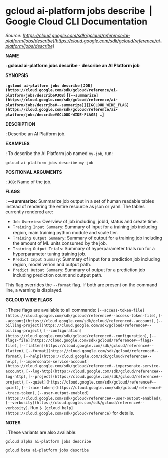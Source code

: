 # gcloud ai-platform jobs describe  |  Google Cloud CLI Documentation

*Source: [https://cloud.google.com/sdk/gcloud/reference/ai-platform/jobs/describe](https://cloud.google.com/sdk/gcloud/reference/ai-platform/jobs/describe)*

**NAME**

: **gcloud ai-platform jobs describe - describe an AI Platform job**

**SYNOPSIS**

: **`gcloud ai-platform jobs describe` `[JOB](https://cloud.google.com/sdk/gcloud/reference/ai-platform/jobs/describe#JOB)` [`[--summarize](https://cloud.google.com/sdk/gcloud/reference/ai-platform/jobs/describe#--summarize)`] [`[GCLOUD_WIDE_FLAG](https://cloud.google.com/sdk/gcloud/reference/ai-platform/jobs/describe#GCLOUD-WIDE-FLAGS) …`]**

**DESCRIPTION**

: Describe an AI Platform job.

**EXAMPLES**

: To describe the AI Platform job named
``my-job``, run:

```
gcloud ai-platform jobs describe my-job
```

**POSITIONAL ARGUMENTS**

: **`JOB`**:
Name of the job.

**FLAGS**

: **--summarize**:
Summarize job output in a set of human readable tables instead of rendering the
entire resource as json or yaml. The tables currently rendered are:

- `Job Overview`: Overview of job including, jobId, status and create
time.
- `Training Input Summary`: Summary of input for a training job
including region, main training python module and scale tier.
- `Training Output Summary`: Summary of output for a training job
including the amount of ML units consumed by the job.
- `Training Output Trials`: Summary of hyperparameter trials run for a
hyperparameter tuning training job.
- `Predict Input Summary`: Summary of input for a prediction job
including region, model verion and output path.
- `Predict Output Summary`: Summary of output for a prediction job
including prediction count and output path.

This flag overrides the `--format` flag. If both are present on the
command line, a warning is displayed.

**GCLOUD WIDE FLAGS**

: These flags are available to all commands: `[--access-token-file](https://cloud.google.com/sdk/gcloud/reference#--access-token-file)`,
`[--account](https://cloud.google.com/sdk/gcloud/reference#--account)`, `[--billing-project](https://cloud.google.com/sdk/gcloud/reference#--billing-project)`,
`[--configuration](https://cloud.google.com/sdk/gcloud/reference#--configuration)`,
`[--flags-file](https://cloud.google.com/sdk/gcloud/reference#--flags-file)`,
`[--flatten](https://cloud.google.com/sdk/gcloud/reference#--flatten)`, `[--format](https://cloud.google.com/sdk/gcloud/reference#--format)`, `[--help](https://cloud.google.com/sdk/gcloud/reference#--help)`, `[--impersonate-service-account](https://cloud.google.com/sdk/gcloud/reference#--impersonate-service-account)`,
`[--log-http](https://cloud.google.com/sdk/gcloud/reference#--log-http)`,
`[--project](https://cloud.google.com/sdk/gcloud/reference#--project)`, `[--quiet](https://cloud.google.com/sdk/gcloud/reference#--quiet)`, `[--trace-token](https://cloud.google.com/sdk/gcloud/reference#--trace-token)`, `[--user-output-enabled](https://cloud.google.com/sdk/gcloud/reference#--user-output-enabled)`,
`[--verbosity](https://cloud.google.com/sdk/gcloud/reference#--verbosity)`.
Run `$ [gcloud help](https://cloud.google.com/sdk/gcloud/reference)` for details.

**NOTES**

: These variants are also available:

```
gcloud alpha ai-platform jobs describe
```

```
gcloud beta ai-platform jobs describe
```
